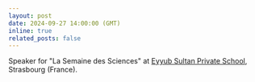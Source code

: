 ```yaml
---
layout: post
date: 2024-09-27 14:00:00 (GMT)
inline: true
related_posts: false
---
```


Speaker for "La Semaine des Sciences" at [Eyyub Sultan Private School](https://gs-eyyubsultan.fr), Strasbourg (France).
